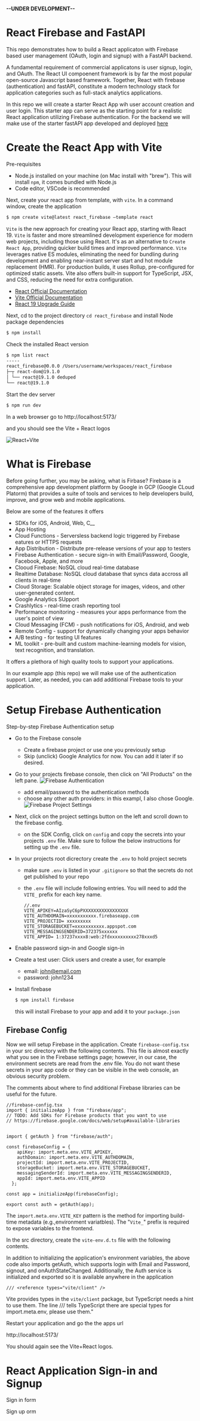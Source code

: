 **--UNDER DEVELOPMENT--**

# React Firebase and FastAPI

This repo demonstrates how to build a React applicaton with Firebase based user management (OAuth, login and signup) with a FastAPI backend.

A fundamental requirement of commercial applicatons is user signup, login, and OAuth. The React UI compoenent framework is by far the most popular open-source Javascript based framework. Together, React with firebase (authentication) and fastAPI, constitute a modern technology stack for application categories such as full-stack analytics applications.

In this repo we will create a starter React App wih user account creation and user login. This starter app can serve as the starting point for a realistic React application utilizing Firebase authentication. For the backend we will make use of the starter fastAPI app developed and deployed [here](https://github.com/Aljgutier/fastapi_docker/tree/main)

# Create the React App with Vite

Pre-requisites

- Node.js installed on your machine (on Mac install with "brew"). This will install `npm`, it comes bundled with Node.js
- Code editor, VSCode is recommended

Next, create your react app from template, with `vite`. In a command window, create the application

```sh
$ npm create vite@latest react_firebase –template react

```

`Vite` is the new approach for creating your React app, starting with React 19. `Vite` is faster and more streamlined development experience for modern web projects, including those using React. It's as an alternative to `Create React App`, providing quicker build times and improved performance. `Vite` leverages native ES modules, eliminating the need for bundling during development and enabling near-instant server start and hot module replacement (HMR). For production builds, it uses Rollup, pre-configured for optimized static assets. Vite also offers built-in support for TypeScript, JSX, and CSS, reducing the need for extra configuration.

- [React Official Documentation](https://react.dev/learn/creating-a-react-app)
- [Vite Official Documentation](https://vite.dev/guide/)
- [React 19 Upgrade Guide](https://react.dev/blog/2024/04/25/react-19-upgrade-guide)

Next, cd to the project directory `cd react_firebase` and install Node package dependencies

```sh
$ npm install
```

Check the installed React version

```sh
$ npm list react
-----
react_firebase@0.0.0 /Users/username/workspaces/react_firebase
├─┬ react-dom@19.1.0
│ └── react@19.1.0 deduped
└── react@19.1.0
```

Start the dev server

```sh
$ npm run dev
```

In a web browser go to http://localhost:5173/

and you should see the Vite + React logos

![React+Vite](./images/vite_react.png)

# What is Firebase

Before going further, you may be asking, what is Firbase? Firebase is a comprehensive app development platform by Google in GCP (Google CLoud Platorm) that provides a suite of tools and services to help developers build, improve, and grow web and mobile applications.

Below are some of the features it offers

- SDKs for iOS, Android, Web, C\_\_
- App Hosting
- Cloud Functions - Serversless backend logic triggered by Firebase eatures or HTTPS requests
- App Distribution - Distribute pre-release versions of your app to testers
- Firebase Authentication - secure sign-in with Email/Password, Google, Facebook, Apple, and more
- Clooud Firebase: NoSQL cloud real-time database
- Realtime Database: NoSQL cloud database that syncs data accross all clients in real-time
- Cloud Storage: Scalable object storage for images, videos, and other user-generated content.
- Google Analytics SUpport
- Crashlytics - real-time crash reporting tool
- Performance monitoring - measures your apps performance from the user's point of view
- Cloud Messaging (FCM) - push notifications for iOS, Android, and web
- Remote Config - support for dynamically changing your apps behavior
- A/B testing - for testing UI features
- ML toolkit - pre-built and custom machine-learning models for vision, text recognition, and translation.

It offers a plethora of high quality tools to support your applications.

In our example app (this repo) we will make use of the authentication support. Later, as needed, you can add additional Firebase tools to your application.

# Setup Firebase Authentication

Step-by-step Firebase Authentication setup

- Go to the Firebase console
  - Create a firebase project or use one you previously setup
  - Skip (unclick) Google Analytics for now. You can add it later if so desired.
- Go to your projects firebase console, then click on "All Products" on the left pane.
  ![Firebase Authentication](./images/firebase_authentication.png)

  - add email/password to the authentication methods
  - choose any other auth providers: in this exampl, I also chose Google.
    ![Firebase Project Settings](./images/firebase_settings_sdk.png)

- Next, click on the project settings button on the left and scroll down to the firebase config.

  - on the SDK Config, click on `config` and copy the secrets into your projects `.env` file. Make sure to follow the below instructions for setting up the `.env` file.

- In your projects root dicrectory create the `.env` to hold project secrets

  - make sure `.env` is listed in your `.gitignore` so that the secrets do not get published to your repo
  - the `.env` file will include following entries. You will need to add the `VITE_` prefix for each key name.

    ```JS
    //.env
    VITE_APIKEY=AIzaSyC6pPXXXXXXXXXXXXXXXXX
    VITE_AUTHDOMAIN=xxxxxxxxxxx.firebaseapp.com
    VITE_PROJECTID= xxxxxxxxx
    VITE_STORAGEBUCKET=xxxxxxxxxxx.appspot.com
    VITE_MESSAGINGSENDERID=372375xxxxxx
    VITE_APPID= 1:37237xxxx8:web:2fdxxxxxxxxxx278xxxd5
    ```

- Enable password sign-in and Google sign-in

- Create a test user: Click users and create a user, for example
  - email: john@email.com
  - password: john1234
- Install firebase

  ```sh
  $ npm install firebase
  ```

  this will install Firebase to your app and add it to your `package.json`

## Firebase Config

Now we will setup Firebase in the application. Create `firebase-config.tsx` in your src directory with the following contents. This file is almost exactly what you see in the Firebase settings page; however, in our case, the environment secrets are read from the .env file. You do not want these secrets in your app code or they can be visible in the web console, an obvious security problem.

The comments about where to find additional Firebase libraries can be useful for the future.

```JS
//firebase-config.tsx
import { initializeApp } from "firebase/app";
// TODO: Add SDKs for Firebase products that you want to use
// https://firebase.google.com/docs/web/setup#available-libraries


import { getAuth } from "firebase/auth";

const firebaseConfig = {
    apiKey: import.meta.env.VITE_APIKEY,
    authDomain: import.meta.env.VITE_AUTHDOMAIN,
    projectId: import.meta.env.VITE_PROJECTID,
    storageBucket: import.meta.env.VITE_STORAGEBUCKET,
    messagingSenderId: import.meta.env.VITE_MESSAGINGSENDERID,
    appId: import.meta.env.VITE_APPID
  };

const app = initializeApp(firebaseConfig);

export const auth = getAuth(app);

```

The `import.meta.env.VITE_KEY` pattern is the method for importing build-time metadata (e.g.,environment variatbles). The "`Vite_`" prefix is required to expose variables to the frontend.

In the src directory, create the `vite-env.d.ts` file with the following contents.

In addition to initializing the application's environment variables, the above code also imports getAuth, which supports login with Email and Password, signout, and onAuthStateChanged. Additionally, the Auth service is initialized and exported so it is available anywhere in the application

```JS
/// <reference types="vite/client" />
```

Vite provides types in the `vite/client` package, but TypeScript needs a hint to use them. The line /// <reference types="vite/client" /> tells TypeScript there are special types for import.meta.env, please use them."

Restart your application and go the the apps url

http://localhost:5173/

You should again see the Vite+React logos.

# React Application Sign-in and Signup

Sign in form

Sign up orm
